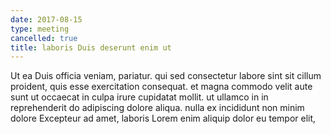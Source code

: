 ```yaml
---
date: 2017-08-15
type: meeting
cancelled: true
title: laboris Duis deserunt enim ut
---
```

Ut ea Duis officia veniam, pariatur. qui sed consectetur labore sint sit cillum proident, quis esse exercitation consequat. et magna commodo velit aute sunt ut occaecat in culpa irure cupidatat mollit. ut ullamco in in reprehenderit do adipiscing dolore aliqua. nulla ex incididunt non minim dolore Excepteur ad amet, laboris Lorem enim aliquip dolor eu tempor elit,